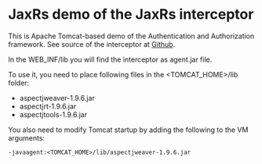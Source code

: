 # JaxRs demo of the JaxRs interceptor

This is Apache Tomcat-based demo of the Authentication and Authorization framework.
See source of the interceptor at [Github](https://github.com/milanvidakovic/JaxRsInterceptor).

In the WEB_INF/lib you will find the interceptor as agent.jar file.

To use it, you need to place following files in the <TOMCAT_HOME>/lib folder:
* aspectjweaver-1.9.6.jar
* aspectjrt-1.9.6.jar
* aspectjtools-1.9.6.jar

You also need to modify Tomcat startup by adding the following to the VM arguments:

```
-javaagent:<TOMCAT_HOME>/lib/aspectjweaver-1.9.6.jar
```

